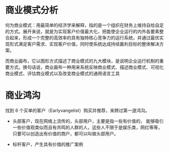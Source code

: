 # 商业模式分析

何为商业模式：用最简单的经济学来解释，指的是一个组织在财务上维持自给自足的方式。展开来说，就是为实现客户价值最大化，把能使企业运行的内外各要素整合起来，形成一个完整的高效率的具有独特核心竞争力的运行系统，并通过最优实现形式满足客户需求、实现客户价值，同时使系统达成持续赢利目标的整体解决方案。

而商业画布，它以图形方式描述了商业模式的九大模块，是说明企业运行机制的重要方式。换句话说，商业画布一种用来系统反映商业模式、描述商业模式、可视化商业模式、评估商业模式以及改变商业模式的通用语言工具

# 商业鸿沟

找到 6 个买单的客户（Earlyvangelist）购买并推荐，来跨过第一道鸿沟。

- 头部客户，现在网络上流传的，头部用户，主要是指一些有价值的， 能够吸引一些价值观类似而且有共鸣的人群的人，这些人不限于是娱乐类，网红等等，只要可以创造出有价值的商户，都可以叫做头部用户。

- 标杆客户，产生具有价值的推广案例


